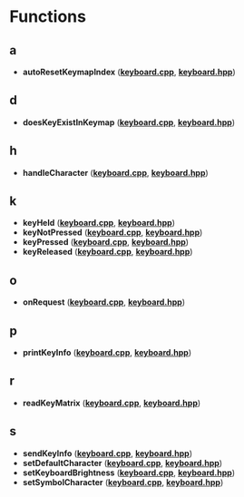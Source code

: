 
# Functions



## a

* **autoResetKeymapIndex** ([**keyboard.cpp**](keyboard_8cpp.md), [**keyboard.hpp**](keyboard_8hpp.md))


## d

* **doesKeyExistInKeymap** ([**keyboard.cpp**](keyboard_8cpp.md), [**keyboard.hpp**](keyboard_8hpp.md))


## h

* **handleCharacter** ([**keyboard.cpp**](keyboard_8cpp.md), [**keyboard.hpp**](keyboard_8hpp.md))


## k

* **keyHeld** ([**keyboard.cpp**](keyboard_8cpp.md), [**keyboard.hpp**](keyboard_8hpp.md))
* **keyNotPressed** ([**keyboard.cpp**](keyboard_8cpp.md), [**keyboard.hpp**](keyboard_8hpp.md))
* **keyPressed** ([**keyboard.cpp**](keyboard_8cpp.md), [**keyboard.hpp**](keyboard_8hpp.md))
* **keyReleased** ([**keyboard.cpp**](keyboard_8cpp.md), [**keyboard.hpp**](keyboard_8hpp.md))


## o

* **onRequest** ([**keyboard.cpp**](keyboard_8cpp.md), [**keyboard.hpp**](keyboard_8hpp.md))


## p

* **printKeyInfo** ([**keyboard.cpp**](keyboard_8cpp.md), [**keyboard.hpp**](keyboard_8hpp.md))


## r

* **readKeyMatrix** ([**keyboard.cpp**](keyboard_8cpp.md), [**keyboard.hpp**](keyboard_8hpp.md))


## s

* **sendKeyInfo** ([**keyboard.cpp**](keyboard_8cpp.md), [**keyboard.hpp**](keyboard_8hpp.md))
* **setDefaultCharacter** ([**keyboard.cpp**](keyboard_8cpp.md), [**keyboard.hpp**](keyboard_8hpp.md))
* **setKeyboardBrightness** ([**keyboard.cpp**](keyboard_8cpp.md), [**keyboard.hpp**](keyboard_8hpp.md))
* **setSymbolCharacter** ([**keyboard.cpp**](keyboard_8cpp.md), [**keyboard.hpp**](keyboard_8hpp.md))




